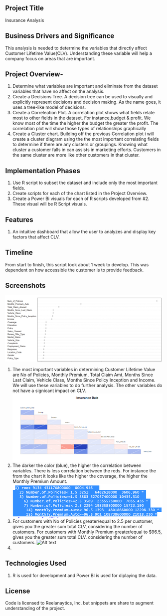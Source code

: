 

## Project Title 
Insurance Analysis

## Business Drivers and Significance
This analysis is needed to determine the variables that directly affect Customer Lifetime Value(CLV). Understanding these variable will help a company focus on areas that are important.

## Project Overview-
1. Determine what variables are important and eliminate from the dataset variables that have no affect on the analysis.
2. Create a Decisions Tree. A decision tree can be used to visually and explicitly represent decisions and decision making. As the name goes, it uses a tree-like model of decisions. 
3. Create a Correleation Plot. A correlation plot shows what fields relate most to other fields in the dataset. For instance,budget & profit. We know most of the time the higher the budget the greater the profit. The correlation plot will show those types of relationships graphically
4. Create a Cluster chart. Building off the previous Correlation plot i will create a cluster diagram using the the most important correlating fields to determine if there are any clusters or groupings. Knowing what cluster a customer falls in can assists in marketing efforts.  Customers in the same cluster are more like other customers in that cluster.

## Implementation Phases

1. Use R script to subset the dataset and include only the most important fields.
2. Create scripts for each of the chart listed in the Project Overview.
3. Create a Power Bi visuals for each of R scripts developed from #2. These visual will be R Script visuals.

## Features
1. An intuitive dashboard that allow the user to analyzes and display key factors that affect CLV.

## Timeline
From start to finish, this script took about 1 week to develop. This was dependent on how accessible the customer is to provide feedback. 

## Screenshots 
![Alt text](/data_analysis/importance.PNG?raw=true "Importance Variables")
1. The most important variables in determining Customer Lifetime Value are No of Policies, Monthly Premium, Total Claim Amt, Months Since Last Claim, Vehicle Class, Months Since Policy Inception and Income. We will use these variables to do further analysis. The other variables do not have a signicant impact on CLV.
![Alt text](/data_analysis/correlation.png?raw=true "Variables That Correlate")
2. The darker the color (blue), the higher the correlation between variables. There is less correlation between the reds. For instance the from the chart it looks like the higher the coverage, the higher the Monthly Premium Amount.
![Alt text](/data_analysis/dt.png?raw=true "Decision Tree")
3. For customers with No of Policies greater/equal to 2.5 per customer, gives you the greater sum total CLV, considering the number of customers. For customers with Monthly Premium greater/equal to  $96.5, gives you the greater sum total CLV. considering the number of customers.
![Alt text](/data_analysis/cluster.PNG?raw=true "Clusters")
4.
## Technologies Used
1. R is used for development and Power BI is used for diplaying the data.

## License
Code is licensed to Reelanaytics, Inc. but snippets are share to augment understanding of the project.



